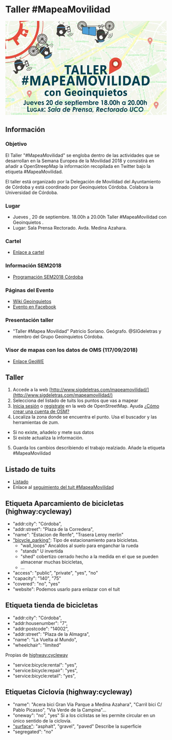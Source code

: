 # Taller #MapeaMovilidad

![Mini](img/mini.png)

## Información

###  Objetivo
El Taller "#MapeaMovilidad" se engloba dentro de las actividades que se desarrollan en la Semana Europea de la Movilidad 2018 y consistirá en añadir a OpenStreepMap la información recopilada en Twitter bajo la etiqueta #MapeaMovilidad.

El taller está organizado por la Delegación de Movilidad del Ayuntamiento de Córdoba y está coordinado por Geoinquietos Córdoba. Colabora la Universidad de Córdoba.

### Lugar

- Jueves , 20 de septiembre. 18.00h a 20.00h Taller #MapeaMovilidad con Geoinquietos . 
- Lugar: Sala Prensa Rectorado. Avda. Medina Azahara.

### Cartel
- [Enlace a cartel](https://wiki.osgeo.org/wiki/File:Mapeamovilidad2018.jpg)

### Información SEM2018

- [Programación SEM2018 Córdoba](https://sem.cordoba.es/programacion/programacion.htm)

### Páginas del Evento
- [Wiki Geoinquietos](https://wiki.osgeo.org/wiki/Taller_MapeaMovilidad_2018)
- [Evento en  Facebook](https://www.facebook.com/events/277921676378422)

### Presentación taller

- "Taller #Mapea Movilidad" Patricio Soriano. Geógrafo. @SIGdeletras y miembro del Grupo Geoinquietos Córdoba.

### Visor de mapas con los datos de OMS (117/09/2018)

- [Enlace GeoWE](http://bit.ly/mapeamovilidad_geowe)

## Taller

1. Accede a la web [http://www.sigdeletras.com/mapeamovilidad/](http://www.sigdeletras.com/mapeamovilidad/)
2. Selecciona del listado de tuits los puntos que vas a mapear
3. [Inicia sesión](https://www.openstreetmap.org/login?referer=%2F) o [regístrate](https://www.openstreetmap.org/user/new) en la web de OpenStreetMap. Ayuda [¿Cómo crear una cuenta de OSM?](https://learnosm.org/es/beginner/start-osm/#crear-una-cuenta-de-openstreetmap)
4. Localiza la zona donde se encuentra el punto. Usa el buscador y las herramientas de zum.
  - Si no existe, añadelo y mete sus datos
  - Si existe actualiza la información.
5. Guarda los cambios describiendo el trabajo realziado. Añade la etiqueta #MapeaMovilidad

## Listado de tuits

- [Listado](twitter/tuits.md)
- Enlace al [seguimiento del tuit #MapeaMovilidad](https://twitter.com/search?f=tweets&vertical=default&q=%23mapeamovilidad&src=typd&lang=es)


## Etiqueta Aparcamiento de bicicletas (highway:cycleway)
- "addr:city": "Córdoba",
- "addr:street": "Plaza de la Corredera",
- "name": "Estacion de Renfe", "Trasera Leroy merlin"
- ["bicycle_parking"](https://wiki.openstreetmap.org/wiki/ES:Key:bicycle_parking): Tipo de estacionamiento para bicicletas.
  - "wall_loops" Ancaldos al suelo para enganchar la rueda
  - "stands" U invertida
  - "shed" cobertizo cerrado hecho a la medida en el que se pueden almacenar muchas bicicletas,
  - ...
- "access": "public", "private", "yes", "no"
- "capacity": "140", "75"
- "covered": "no", "yes"
- "website":  Podemos usarlo para enlazar con el tuit


## Etiqueta tienda de bicicletas

- "addr:city": "Córdoba",
- "addr:housenumber": "7",
- "addr:postcode": "14002",
- "addr:street": "Plaza de la Almagra",
- "name": "La Vuelta al Mundo",
- "wheelchair": "limited"

Propias de [highway:cycleway](https://wiki.openstreetmap.org/wiki/Tag:shop%3Dbicycle)
- "service:bicycle:rental": "yes",
- "service:bicycle:repair": "yes",
- "service:bicycle:retail": "yes",


## Etiquetas Ciclovía (highway:cycleway)

- "name": "Acera bici Gran Vía Parque a Medina Azahara", "Carril bici C/ Pablo Picasso", "Via Verde de la Campina"...
- "oneway": "no", "yes" Si a los ciclistas se les permite circular en un único sentido de la ciclovía.
- ["surface"](https://wiki.openstreetmap.org/wiki/ES:Key:surface): "asphalt",  "gravel", "paved" Describe la superficie
- "segregated": "no"



